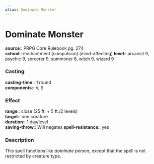 ```yaml
---
alias: Dominate Monster
---
```


# Dominate Monster 

**source**:: PRPG Core Rulebook pg. 274  
**school**:: enchantment (compulsion) (mind-affecting)
**level**:: arcanist 9, psychic 9, sorcerer 9, summoner 6, witch 9, wizard 9

### Casting 

**casting-time**:: 1 round  
**components**:: V, S

### Effect 

**range**:: close (25 ft. + 5 ft./2 levels)  
**target**:: one creature  
**duration**:: 1 day/level  
**saving-throw**:: Will negates
**spell-resistance**:: yes

### Description 

This spell functions like *dominate person*, except that the spell is not restricted by creature type.
